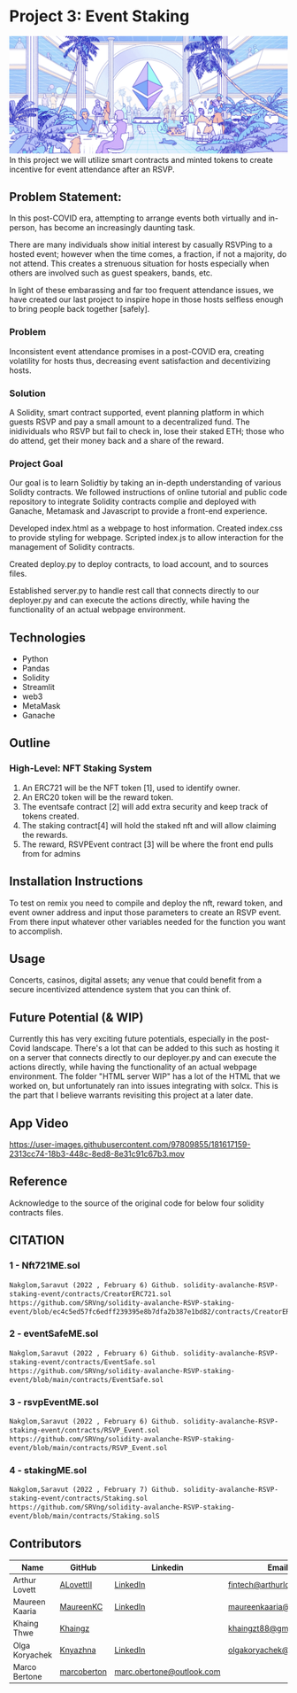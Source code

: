 # Project 3: Event Staking
![](Resources/hero.png)
In this project we will utilize smart contracts and minted tokens to create incentive for event attendance after an RSVP.


## Problem Statement:
In this post-COVID era, attempting to arrange events both virtually and in-person, has become an increasingly daunting task. 

There are many individuals show initial interest by casually RSVPing to a hosted event; however when the time comes, a fraction, if not a majority, do not attend. This creates a strenuous situation for hosts especially when others are involved such as guest speakers, bands, etc.

In light of these embarassing and far too frequent attendance issues, we have created our last project to inspire hope in those hosts selfless enough to bring people back together [safely]. 

### Problem
Inconsistent event attendance promises in a post-COVID era, creating volatility for hosts thus, decreasing event satisfaction and decentivizing hosts.

### Solution
A Solidity, smart contract supported, event planning platform in which guests RSVP and pay a small amount to a decentralized fund. The inidividuals who RSVP but fail to check in, lose their staked ETH; those who do attend, get their money back and a share of the reward.

### Project Goal
Our goal is to learn Solidtiy by taking an in-depth understanding of various Solidty contracts. We followed instructions of online tutorial and public code repository 
to integrate Solidity contracts complie and deployed with Ganache, Metamask and Javascript to provide a front-end experience.

Developed index.html as a webpage to host information. Created index.css to provide styling for webpage. Scripted index.js to allow interaction for the management of Solidity contracts.

Created deploy.py to deploy contracts, to load account, and to sources files. 
 
Established server.py to handle rest call that connects directly to our deployer.py and can execute the actions directly, while having the functionality of an actual webpage environment.

## Technologies
* Python 
* Pandas
* Solidity
* Streamlit
* web3
* MetaMask
* Ganache


## Outline
### High-Level: NFT Staking System
1.  An ERC721 will be the NFT token [1], used to identify owner.
2.  An ERC20 token will be the reward token.
3.	The eventsafe contract [2] will add extra security and keep track of tokens created.
4.  The staking contract[4] will hold the staked nft and will allow claiming the rewards.
5.	The reward, RSVPEvent contract [3] will be where the front end pulls from for admins

## Installation Instructions
To test on remix you need to compile and deploy the nft, reward token, and event owner address and input those parameters to create an RSVP event.  From there input whatever other variables needed for the function you want to accomplish.

## Usage 
Concerts, casinos, digital assets; any venue that could benefit from a secure incentivized attendence system that you can think of.

## Future Potential (& WIP)
Currently this has very exciting future potentials, especially in the post-Covid landscape.  There's a lot that can be added to this such as hosting it on a server that connects directly to our deployer.py and can execute the actions directly, while having the functionality of an actual webpage environment.  The folder "HTML server WIP" has a lot of the HTML that we worked on, but unfortunately ran into issues integrating with solcx.  This is the part that I believe warrants revisiting this project at a later date.

## App Video


https://user-images.githubusercontent.com/97809855/181617159-2313cc74-18b3-448c-8ed8-8e31c91c67b3.mov









## Reference
Acknowledge to the source of the original code for below four solidity contracts files.

## CITATION
    
### 1 - Nft721ME.sol
    
    Nakglom,Saravut (2022 , February 6) Github. solidity-avalanche-RSVP-staking-event/contracts/CreatorERC721.sol 
    https://github.com/SRVng/solidity-avalanche-RSVP-staking-event/blob/ec4c5ed57fc6edff239395e8b7dfa2b387e1bd82/contracts/CreatorERC721.sol

### 2 - eventSafeME.sol
    
    Nakglom,Saravut (2022 , February 6) Github. solidity-avalanche-RSVP-staking-event/contracts/EventSafe.sol 
    https://github.com/SRVng/solidity-avalanche-RSVP-staking-event/blob/main/contracts/EventSafe.sol

### 3 - rsvpEventME.sol
    
    Nakglom,Saravut (2022 , February 6) Github. solidity-avalanche-RSVP-staking-event/contracts/RSVP_Event.sol 
    https://github.com/SRVng/solidity-avalanche-RSVP-staking-event/blob/main/contracts/RSVP_Event.sol

### 4 - stakingME.sol
    
    Nakglom,Saravut (2022 , February 7) Github. solidity-avalanche-RSVP-staking-event/contracts/Staking.sol 
    https://github.com/SRVng/solidity-avalanche-RSVP-staking-event/blob/main/contracts/Staking.solS

## Contributors
| Name | GitHub | Linkedin | Email |
| ---- | ------ | -------- | ----- |
| Arthur Lovett | [ALovettII](https://github.com/ALovettII) | [LinkedIn](https://www.linkedin.com/in/arthurlovett/) | fintech@arthurlovett.com |
| Maureen Kaaria | [MaureenKC](https://github.com/MaureenKC) | [LinkedIn](https://www.linkedin.com/in/maureen-callahan/) | maureenkaaria@gmail.com |
| Khaing Thwe | [Khaingz](https://github.com/Khaingz) |    | khaingzt88@gmail.com | 
| Olga Koryachek | [Knyazhna](https://github.com/Knyazhna) | [LinkedIn](https://www.linkedin.com/in/olga-koryachek-a74b1877/?msgOverlay=true) | olgakoryachek@live.com | 
| Marco Bertone | [marcoberton](https://github.com/marcoberton) | marc.obertone@outlook.com  |

